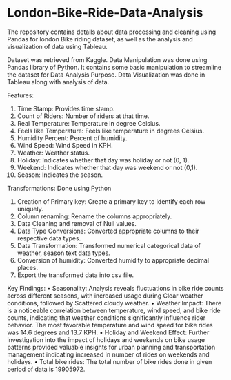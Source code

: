 # London-Bike-Ride-Data-Analysis
The repository contains details about data processing and cleaning using Pandas for london Bike riding dataset, as well as the analysis and visualization of data using Tableau.

Dataset was retrieved from Kaggle.
Data Manipulation was done using Pandas library of Python. It contains some basic manipulation to streamline the dataset for Data Analysis Purpose.
Data Visualization was done in Tableau along with analysis of data.

Features:
1.	Time Stamp: Provides time stamp.
2.	Count of Riders: Number of riders at that time.
3.	Real Temperature: Temperature in degree Celsius.
4.	Feels like Temperature: Feels like temperature in degrees Celsius.
5.	Humidity Percent: Percent of humidity.
6.	Wind Speed: Wind Speed in KPH.
7.	Weather: Weather status.
8.	Holiday: Indicates whether that day was holiday or not (0, 1).
9.	Weekend: Indicates whether that day was weekend or not (0,1).
10.	Season: Indicates the season.

Transformations: Done using Python
1.	Creation of Primary key: Create a primary key to identify each row uniquely. 
2.	Column renaming: Rename the columns appropriately.
3.	Data Cleaning and removal of Null values.
4.	Data Type Conversions: Converted appropriate columns to their respective data types.
5.	Data Transformation: Transformed numerical categorical data of weather, season text data types.
6.	Conversion of humidity: Converted humidity to appropriate decimal places.
7.	Export the transformed data into csv file.

Key Findings:
•	Seasonality: Analysis reveals fluctuations in bike ride counts across different seasons, with increased usage during Clear weather conditions, followed by Scattered cloudy weather.
•	Weather Impact: There is a noticeable correlation between temperature, wind speed, and bike ride counts, indicating that weather conditions significantly influence rider behavior. The most favorable temperature and wind speed for bike rides was 14.6 degrees and 13.7 KPH.
•	Holiday and Weekend Effect: Further investigation into the impact of holidays and weekends on bike usage patterns provided valuable insights for urban planning and transportation management indicating increased in number of rides on weekends and holidays.
•	Total bike rides: The total number of bike rides done in given period of data is 19905972.
